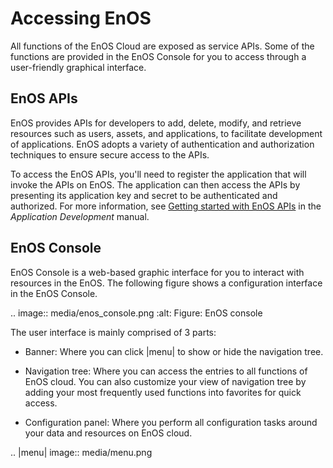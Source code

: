 # Accessing EnOS

All functions of the EnOS Cloud are exposed as service APIs. Some of the functions are provided in the EnOS Console for you to access through a user-friendly graphical interface.

## EnOS APIs

EnOS provides APIs for developers to add, delete, modify, and retrieve resources such as users, assets, and applications, to facilitate development of applications. EnOS adopts a variety of authentication and authorization techniques to ensure secure access to the APIs.

To access the EnOS APIs, you'll need to register the application that will invoke the APIs on EnOS. The application can then access the APIs by presenting its application key and secret to be authenticated and authorized. For more information, see [Getting started with EnOS APIs](https://www.envisioniot.com/docs/app-development/en/latest/enos_apis/getting_started_enos_apis.html) in the *Application Development* manual.

## EnOS Console

EnOS Console is a web-based graphic interface for you to interact with resources in the EnOS. The following figure shows a configuration interface in the EnOS Console.

.. image:: media/enos_console.png
   :alt: Figure: EnOS console

The user interface is mainly comprised of 3 parts:

- Banner: Where you can click |menu| to show or hide the navigation tree.

- Navigation tree: Where you can access the entries to all functions of EnOS cloud. You can also customize your view of navigation tree by adding your most frequently used functions into favorites for quick access.

- Configuration panel: Where you perform all configuration tasks around your data and resources on EnOS cloud.

.. |menu| image:: media/menu.png

<!--end-->
